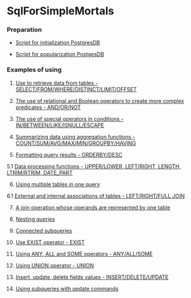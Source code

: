 # SqlForSimpleMortals

### Preparation

* [Script for initialization PostgresDB](https://github.com/neustupov/SqlForSimpleMortals/blob/master/src/main/resources/preparation/init.sql)

* [Script for popularization PostgesDB](https://github.com/neustupov/SqlForSimpleMortals/blob/master/src/main/resources/preparation/populate.sql)

### Examples of using

1. [Use to retrieve data from tables - SELECT/FROM/WHERE/DISTINCT/LIMIT/OFFSET](https://github.com/neustupov/SqlForSimpleMortals/blob/master/src/main/resources/scripts/1_select.sql)

2. [The use of relational and Boolean operators to create more complex predicates - AND/OR/NOT](https://github.com/neustupov/SqlForSimpleMortals/blob/master/src/main/resources/scripts/2_selectAndBoolean.sql)

3. [The use of special operators in conditions - IN/BETWEEN/LIKE/ISNULL/ESCAPE](https://github.com/neustupov/SqlForSimpleMortals/blob/master/src/main/resources/scripts/3_inBetweenLikeIsNull.sql)

4. [Summarizing data using aggregation functions - COUNT/SUM/AVG/MAX/MIN/GROUPBY/HAVING](https://github.com/neustupov/SqlForSimpleMortals/blob/master/src/main/resources/scripts/4_countSumAvgMaxMin.sql)

5. [Formatting query results - ORDERBY/DESC](https://github.com/neustupov/SqlForSimpleMortals/blob/master/src/main/resources/scripts/5_designAndStreamlining.sql)

5.1 [Data processing functions - UPPER/LOWER, LEFT/RIGHT, LENGTH, LTRIM/RTRIM, DATE_PART](https://github.com/neustupov/SqlForSimpleMortals/blob/master/src/main/resources/scripts/5_1_dataProcessingFunctions.sql)

6. [Using multiple tables in one query](https://github.com/neustupov/SqlForSimpleMortals/blob/master/src/main/resources/scripts/6_useManyTableInOneRequest.sql)

6.1 [External and internal associations of tables - LEFT/RIGHT/FULL JOIN](https://github.com/neustupov/SqlForSimpleMortals/blob/master/src/main/resources/scripts/6_1_internalAssociations.sql)

7. [A join operation whose operands are represented by one table](https://github.com/neustupov/SqlForSimpleMortals/blob/master/src/main/resources/scripts/7_compoundOperations.sql)

8. [Nesting queries](https://github.com/neustupov/SqlForSimpleMortals/blob/master/src/main/resources/scripts/8_nestingQueries.sql)

9. [Connected subqueries](https://github.com/neustupov/SqlForSimpleMortals/blob/master/src/main/resources/scripts/9_connectedSubqueries.sql)

10. [Use EXIST operator - EXIST](https://github.com/neustupov/SqlForSimpleMortals/blob/master/src/main/resources/scripts/10_usingEXISToperator.sql)

11. [Using ANY, ALL and SOME operators - ANY/ALL/SOME](https://github.com/neustupov/SqlForSimpleMortals/blob/master/src/main/resources/scripts/11_usingAnyAllSomeOperators.sql)

12. [Using UNION operator - UNION](https://github.com/neustupov/SqlForSimpleMortals/blob/master/src/main/resources/scripts/12_usingUNIONoperator.sql)

13. [Insert, update, delete fields values - INSERT/DELETE/UPDATE](https://github.com/neustupov/SqlForSimpleMortals/blob/master/src/main/resources/scripts/13_inputDeleteUpdateFieldsValues.sql)

14. [Using subqueries with update commands](https://github.com/neustupov/SqlForSimpleMortals/blob/master/src/main/resources/scripts/14_usingSubqueriesWithUpdateCommands.sql)
